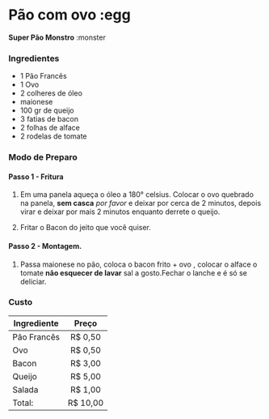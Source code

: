 # Pão com ovo :egg
**Super Pão Monstro** :monster

### Ingredientes

* 1 Pão Francês
* 1 Ovo
* 2 colheres de óleo
* maionese
* 100 gr de queijo
* 3 fatias de bacon
* 2 folhas de alface
* 2 rodelas de tomate

### Modo de Preparo
#### Passo 1 - Fritura
1. Em uma panela aqueça o óleo a 180° celsius. Colocar o ovo quebrado na panela, **sem casca** _por favor_ e deixar por cerca de 2 minutos, depois virar e deixar por mais 2 minutos enquanto derrete o queijo.

2. Fritar o Bacon do jeito que você quiser.

#### Passo 2 - Montagem.

1. Passa maionese no pão, coloca o bacon frito + ovo , colocar o alface o tomate **não esquecer de lavar** sal a gosto.Fechar o lanche e é só se deliciar.

### Custo

Ingrediente |Preço
----------- |:--------:
Pão Francês |R$ 0,50
Ovo         |R$ 0,50
Bacon       |R$ 3,00
Queijo      |R$ 5,00
Salada	    |R$ 1,00
Total:      |R$ 10,00
